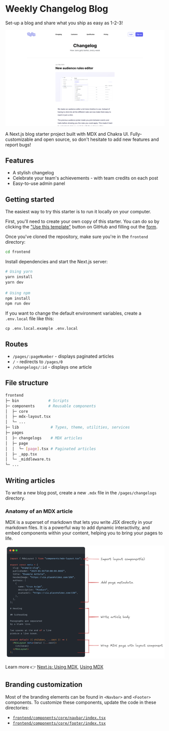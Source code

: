 # Weekly Changelog Blog

Set-up a blog and share what you ship as easy as 1-2-3!

![screenshot](/changelog.png)

A Next.js blog starter project built with MDX and Chakra UI. Fully-customizable and open source, so don't hesitate to add new features and report bugs!

## Features

- A stylish changelog
- Celebrate your team's achievements - with team credits on each post
- Easy-to-use admin panel

## Getting started

The easiest way to try this starter is to run it locally on your computer.

First, you'll need to create your own copy of this starter. You can do so by clicking the ["Use this template"](https://github.com/ferrucc-io/weekly-changelog/generate) button on GitHub and filling out the [form](https://docs.github.com/en/github/creating-cloning-and-archiving-repositories/creating-a-repository-from-a-template).

Once you've cloned the repository, make sure you're in the `frontend` directory:

```bash
cd frontend
```

Install dependencies and start the Next.js server:

```bash
# Using yarn
yarn install
yarn dev

# Using npm
npm install
npm run dev
```

If you want to change the default environment variables, create a `.env.local` file like this:

```
cp .env.local.example .env.local
```

## Routes

- `/pages/:pageNumber` - displays paginated articles
- `/` - redirects to `/pages/0`
- `/changelogs/:id` - displays one article

## File structure

```bash
frontend
├─ bin             # Scripts
├─ components      # Reusable components
│  ├─ core
│  ├─ mdx-layout.tsx
│  └─ ...
├─ lib              # Types, theme, utilities, services
├─ pages
│  ├─ changelogs    # MDX articles
│  ├─ page
│  │  └─ [page].tsx # Paginated articles
│  ├─ _app.tsx
│  └─ _middleware.ts
└─ ...
```

## Writing articles

To write a new blog post, create a new `.mdx` file in the `/pages/changelogs` directory.

### Anatomy of an MDX article

MDX is a superset of markdown that lets you write JSX directly in your markdown files. It is a powerful way to add dynamic interactivity, and embed components within your content, helping you to bring your pages to life.

![mdx-preview](/mdx-preview.png)

Learn more 👉 [Next.js: Using MDX](https://nextjs.org/docs/advanced-features/using-mdx), [Using MDX](https://mdxjs.com/docs/using-mdx/)

## Branding customization

Most of the branding elements can be found in `<Navbar>` and `<Footer>` components. To customize these components, update the code in these directories:

- [`frontend/components/core/navbar/index.tsx`](https://github.com/juneHQ/weekly-changelog/tree/master/frontend/components/core/navbar)
- [`frontend/components/core/footer/index.tsx`](https://github.com/juneHQ/weekly-changelog/tree/master/frontend/components/core/footer)
